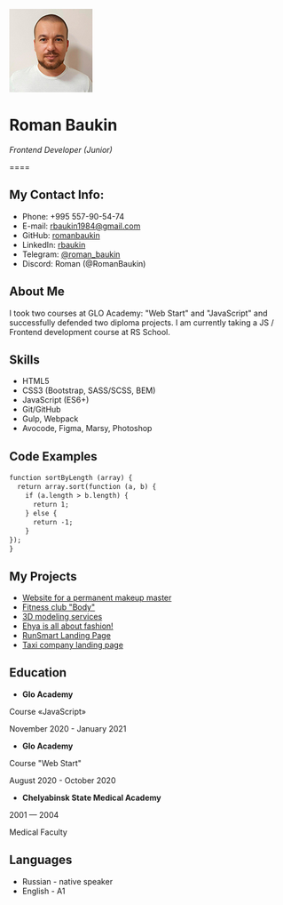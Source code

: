 ![Photo: Roman Baukin](/img/my_photo150x150.jpg)

# Roman Baukin

*Frontend Developer (Junior)*

====

## My Contact Info:

* Phone: +995 557-90-54-74
* E-mail: rbaukin1984@gmail.com
* GitHub: [romanbaukin](https://github.com/RomanBaukin)
* LinkedIn: [rbaukin](https://www.linkedin.com/in/rbaukin/)
* Telegram: [@roman_baukin](https://t.me/roman_baukin)
* Discord: Roman (@RomanBaukin)

## About Me

I took two courses at GLO Academy: "Web Start" and "JavaScript" and successfully defended two diploma projects. I am currently taking a JS / Frontend development course at RS School.

## Skills

* HTML5
* CSS3 (Bootstrap, SASS/SCSS, BEM)
* JavaScript (ES6+)
* Git/GitHub
* Gulp, Webpack
* Avocode, Figma, Marsy, Photoshop

## Code Examples

```
function sortByLength (array) {
  return array.sort(function (a, b) {
    if (a.length > b.length) {
      return 1;
    } else {
      return -1;
    }
});
}
```

## My Projects

* [Website for a permanent makeup master](https://baukina.com)
* [Fitness club "Body"](https://roman-baukin.ru/FitnessClubTelo/)
* [3D modeling services](https://roman-baukin.ru/3DGLO/)
* [Ehya is all about fashion!](https://roman-baukin.ru/fashion/)
* [RunSmart Landing Page](https://roman-baukin.ru/pulse/)
* [Taxi company landing page](https://roman-baukin.ru/uber/)

## Education

* **Glo Academy**

Course «JavaScript»

November 2020 - January 2021

* **Glo Academy**

Course "Web Start"

August 2020 - October 2020
 
* **Chelyabinsk State Medical Academy**

2001 — 2004

Medical Faculty

## Languages

* Russian - native speaker
* English - A1